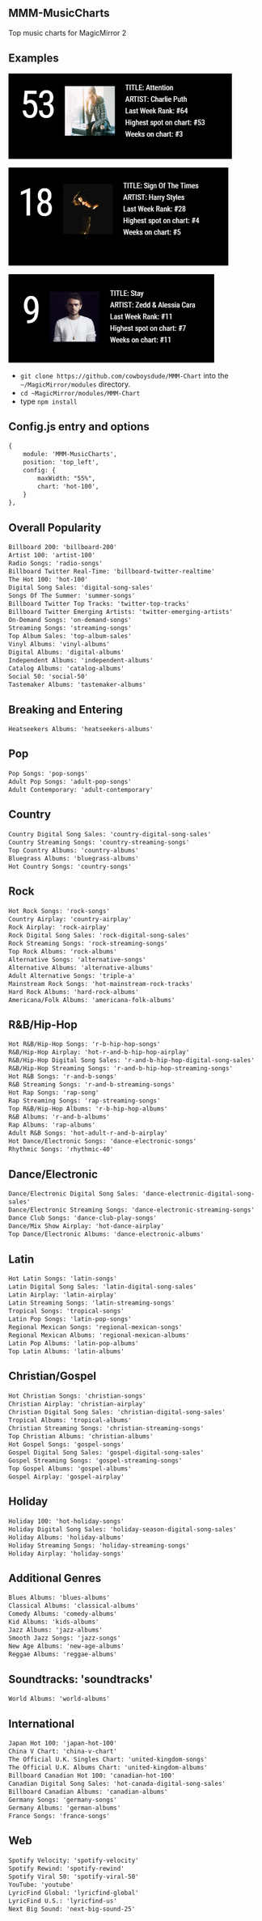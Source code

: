 ## MMM-MusicCharts
Top music charts for MagicMirror 2

## Examples

![](Capture2.PNG)

![](Capture1.PNG)

![](Capture.PNG)

* `git clone https://github.com/cowboysdude/MMM-Chart` into the `~/MagicMirror/modules` directory.
* `cd ~MagicMirror/modules/MMM-Chart`
* type `npm install`

## Config.js entry and options

    {
        module: 'MMM-MusicCharts',
        position: 'top_left',
        config: {
            maxWidth: "55%",
            chart: 'hot-100',
        }
    },


## Overall Popularity

    Billboard 200: 'billboard-200'
    Artist 100: 'artist-100'
    Radio Songs: 'radio-songs'
    Billboard Twitter Real-Time: 'billboard-twitter-realtime'
    The Hot 100: 'hot-100'
    Digital Song Sales: 'digital-song-sales'
    Songs Of The Summer: 'summer-songs'
    Billboard Twitter Top Tracks: 'twitter-top-tracks'
    Billboard Twitter Emerging Artists: 'twitter-emerging-artists'
    On-Demand Songs: 'on-demand-songs'
    Streaming Songs: 'streaming-songs'
    Top Album Sales: 'top-album-sales'
    Vinyl Albums: 'vinyl-albums'
    Digital Albums: 'digital-albums'
    Independent Albums: 'independent-albums'
    Catalog Albums: 'catalog-albums'
    Social 50: 'social-50'
    Tastemaker Albums: 'tastemaker-albums'

## Breaking and Entering

    Heatseekers Albums: 'heatseekers-albums'

## Pop

    Pop Songs: 'pop-songs'
    Adult Pop Songs: 'adult-pop-songs'
    Adult Contemporary: 'adult-contemporary'

## Country

    Country Digital Song Sales: 'country-digital-song-sales'
    Country Streaming Songs: 'country-streaming-songs'
    Top Country Albums: 'country-albums'
    Bluegrass Albums: 'bluegrass-albums'
    Hot Country Songs: 'country-songs'

## Rock

    Hot Rock Songs: 'rock-songs'
    Country Airplay: 'country-airplay'
    Rock Airplay: 'rock-airplay'
    Rock Digital Song Sales: 'rock-digital-song-sales'
    Rock Streaming Songs: 'rock-streaming-songs'
    Top Rock Albums: 'rock-albums'
    Alternative Songs: 'alternative-songs'
    Alternative Albums: 'alternative-albums'
    Adult Alternative Songs: 'triple-a'
    Mainstream Rock Songs: 'hot-mainstream-rock-tracks'
    Hard Rock Albums: 'hard-rock-albums'
    Americana/Folk Albums: 'americana-folk-albums'

## R&B/Hip-Hop

    Hot R&B/Hip-Hop Songs: 'r-b-hip-hop-songs'
    R&B/Hip-Hop Airplay: 'hot-r-and-b-hip-hop-airplay'
    R&B/Hip-Hop Digital Song Sales: 'r-and-b-hip-hop-digital-song-sales'
    R&B/Hip-Hop Streaming Songs: 'r-and-b-hip-hop-streaming-songs'
    Hot R&B Songs: 'r-and-b-songs'
    R&B Streaming Songs: 'r-and-b-streaming-songs'
    Hot Rap Songs: 'rap-song'
    Rap Streaming Songs: 'rap-streaming-songs'
    Top R&B/Hip-Hop Albums: 'r-b-hip-hop-albums'
    R&B Albums: 'r-and-b-albums'
    Rap Albums: 'rap-albums'
    Adult R&B Songs: 'hot-adult-r-and-b-airplay'
    Hot Dance/Electronic Songs: 'dance-electronic-songs'
    Rhythmic Songs: 'rhythmic-40'

## Dance/Electronic

    Dance/Electronic Digital Song Sales: 'dance-electronic-digital-song-sales'
    Dance/Electronic Streaming Songs: 'dance-electronic-streaming-songs'
    Dance Club Songs: 'dance-club-play-songs'
    Dance/Mix Show Airplay: 'hot-dance-airplay'
    Top Dance/Electronic Albums: 'dance-electronic-albums'

## Latin

    Hot Latin Songs: 'latin-songs'
    Latin Digital Song Sales: 'latin-digital-song-sales'
    Latin Airplay: 'latin-airplay'
    Latin Streaming Songs: 'latin-streaming-songs'
    Tropical Songs: 'tropical-songs'
    Latin Pop Songs: 'latin-pop-songs'
    Regional Mexican Songs: 'regional-mexican-songs'
    Regional Mexican Albums: 'regional-mexican-albums'
    Latin Pop Albums: 'latin-pop-albums'
    Top Latin Albums: 'latin-albums'

## Christian/Gospel

    Hot Christian Songs: 'christian-songs'
    Christian Airplay: 'christian-airplay'
    Christian Digital Song Sales: 'christian-digital-song-sales'
    Tropical Albums: 'tropical-albums'
    Christian Streaming Songs: 'christian-streaming-songs'
    Top Christian Albums: 'christian-albums'
    Hot Gospel Songs: 'gospel-songs'
    Gospel Digital Song Sales: 'gospel-digital-song-sales'
    Gospel Streaming Songs: 'gospel-streaming-songs'
    Top Gospel Albums: 'gospel-albums'
    Gospel Airplay: 'gospel-airplay'

## Holiday

    Holiday 100: 'hot-holiday-songs'
    Holiday Digital Song Sales: 'holiday-season-digital-song-sales'
    Holiday Albums: 'holiday-albums'
    Holiday Streaming Songs: 'holiday-streaming-songs'
    Holiday Airplay: 'holiday-songs'

## Additional Genres

    Blues Albums: 'blues-albums'
    Classical Albums: 'classical-albums'
    Comedy Albums: 'comedy-albums'
    Kid Albums: 'kids-albums'
    Jazz Albums: 'jazz-albums'
    Smooth Jazz Songs: 'jazz-songs'
    New Age Albums: 'new-age-albums'
    Reggae Albums: 'reggae-albums'

## Soundtracks: 'soundtracks'

    World Albums: 'world-albums'

## International

    Japan Hot 100: 'japan-hot-100'
    China V Chart: 'china-v-chart'
    The Official U.K. Singles Chart: 'united-kingdom-songs'
    The Official U.K. Albums Chart: 'united-kingdom-albums'
    Billboard Canadian Hot 100: 'canadian-hot-100'
    Canadian Digital Song Sales: 'hot-canada-digital-song-sales'
    Billboard Canadian Albums: 'canadian-albums'
    Germany Songs: 'germany-songs'
    Germany Albums: 'german-albums'
    France Songs: 'france-songs'

## Web

    Spotify Velocity: 'spotify-velocity'
    Spotify Rewind: 'spotify-rewind'
    Spotify Viral 50: 'spotify-viral-50'
    YouTube: 'youtube'
    LyricFind Global: 'lyricfind-global'
    LyricFind U.S.: 'lyricfind-us'
    Next Big Sound: 'next-big-sound-25'
